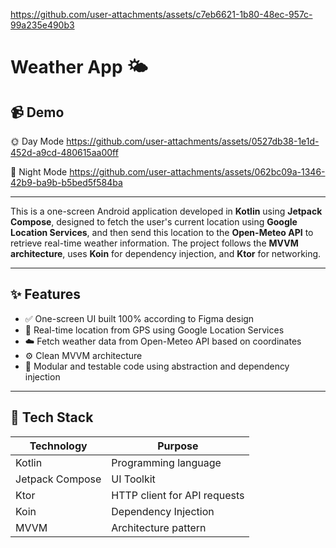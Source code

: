 
https://github.com/user-attachments/assets/c7eb6621-1b80-48ec-957c-99a235e490b3
# Weather App 🌤️

## 📹 Demo
🌞 Day Mode
https://github.com/user-attachments/assets/0527db38-1e1d-452d-a9cd-480615aa00ff

🌙 Night Mode
https://github.com/user-attachments/assets/062bc09a-1346-42b9-ba9b-b5bed5f584ba



---
This is a one-screen Android application developed in **Kotlin** using **Jetpack Compose**, designed to fetch the user's current location using **Google Location Services**, and then send this location to the **Open-Meteo API** to retrieve real-time weather information. The project follows the **MVVM architecture**, uses **Koin** for dependency injection, and **Ktor** for networking.

---

## ✨ Features

- ✅ One-screen UI built 100% according to Figma design
- 📍 Real-time location from GPS using Google Location Services
- ☁️ Fetch weather data from Open-Meteo API based on coordinates
- ⚙️ Clean MVVM architecture
- 🧪 Modular and testable code using abstraction and dependency injection

---

## 🧱 Tech Stack

| Technology        | Purpose                           |
|------------------|-----------------------------------|
| Kotlin            | Programming language              |
| Jetpack Compose   | UI Toolkit                        |
| Ktor              | HTTP client for API requests      |
| Koin              | Dependency Injection              |
| MVVM              | Architecture pattern              |
